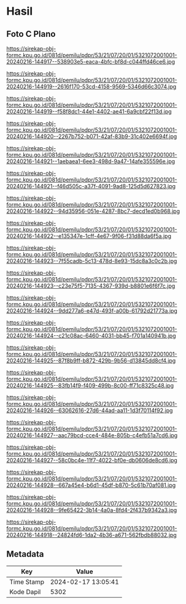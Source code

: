 # Hasil

## Foto C Plano

https://sirekap-obj-formc.kpu.go.id/081d/pemilu/pdpr/53/21/07/20/01/5321072001001-20240216-144917--538903e5-eaca-4bfc-bf8d-c044ffd46ce6.jpg

https://sirekap-obj-formc.kpu.go.id/081d/pemilu/pdpr/53/21/07/20/01/5321072001001-20240216-144919--2616f170-53cd-4158-9569-5346d66c3074.jpg

https://sirekap-obj-formc.kpu.go.id/081d/pemilu/pdpr/53/21/07/20/01/5321072001001-20240216-144919--f58f8dc1-44e1-4402-ae41-6a9cbf22f13d.jpg

https://sirekap-obj-formc.kpu.go.id/081d/pemilu/pdpr/53/21/07/20/01/5321072001001-20240216-144920--2267b752-b071-42af-83b9-31c402e6694f.jpg

https://sirekap-obj-formc.kpu.go.id/081d/pemilu/pdpr/53/21/07/20/01/5321072001001-20240216-144921--1aebaea1-6ee3-498d-9a47-14afe355596e.jpg

https://sirekap-obj-formc.kpu.go.id/081d/pemilu/pdpr/53/21/07/20/01/5321072001001-20240216-144921--f46d505c-a37f-4091-9ad8-125d5d627823.jpg

https://sirekap-obj-formc.kpu.go.id/081d/pemilu/pdpr/53/21/07/20/01/5321072001001-20240216-144922--94d35956-051e-4287-8bc7-decd1ed0b968.jpg

https://sirekap-obj-formc.kpu.go.id/081d/pemilu/pdpr/53/21/07/20/01/5321072001001-20240216-144922--e135347e-1cff-4e67-9f06-f31d88da6f5a.jpg

https://sirekap-obj-formc.kpu.go.id/081d/pemilu/pdpr/53/21/07/20/01/5321072001001-20240216-144923--7f55cadb-5c13-478d-8e93-15dc8a3c0c2b.jpg

https://sirekap-obj-formc.kpu.go.id/081d/pemilu/pdpr/53/21/07/20/01/5321072001001-20240216-144923--c23e75f5-7135-4367-939d-b8801e6f6f7c.jpg

https://sirekap-obj-formc.kpu.go.id/081d/pemilu/pdpr/53/21/07/20/01/5321072001001-20240216-144924--9dd277a6-e47d-493f-a00b-61792d21773a.jpg

https://sirekap-obj-formc.kpu.go.id/081d/pemilu/pdpr/53/21/07/20/01/5321072001001-20240216-144924--c21c08ac-6460-4031-bb45-f701a140941b.jpg

https://sirekap-obj-formc.kpu.go.id/081d/pemilu/pdpr/53/21/07/20/01/5321072001001-20240216-144925--87f8b9ff-b872-429b-9b56-d13845dd8cf4.jpg

https://sirekap-obj-formc.kpu.go.id/081d/pemilu/pdpr/53/21/07/20/01/5321072001001-20240216-144925--83fb14f9-f409-499b-8c00-ff71c8325c48.jpg

https://sirekap-obj-formc.kpu.go.id/081d/pemilu/pdpr/53/21/07/20/01/5321072001001-20240216-144926--63062616-27d6-44ad-aa11-1d3f70114f92.jpg

https://sirekap-obj-formc.kpu.go.id/081d/pemilu/pdpr/53/21/07/20/01/5321072001001-20240216-144927--aac79bcd-cce4-484e-805b-c4efb51a7cd6.jpg

https://sirekap-obj-formc.kpu.go.id/081d/pemilu/pdpr/53/21/07/20/01/5321072001001-20240216-144927--58c0bc4e-11f7-4022-bf0e-db0606de8cd6.jpg

https://sirekap-obj-formc.kpu.go.id/081d/pemilu/pdpr/53/21/07/20/01/5321072001001-20240216-144928--667a45e4-b6d1-45df-b870-5c61b70af081.jpg

https://sirekap-obj-formc.kpu.go.id/081d/pemilu/pdpr/53/21/07/20/01/5321072001001-20240216-144928--9fe65422-3b14-4a0a-8fd4-2f437b9342a3.jpg

https://sirekap-obj-formc.kpu.go.id/081d/pemilu/pdpr/53/21/07/20/01/5321072001001-20240216-144918--24824fd6-1da2-4b36-a671-562fbdb88032.jpg


## Metadata

| Key        | Value               |
| ---------- | ------------------- |
| Time Stamp | 2024-02-17 13:05:41 |
| Kode Dapil | 5302                |



